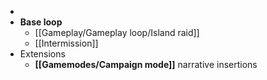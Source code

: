 -
- **Base loop**
	- [[Gameplay/Gameplay loop/Island raid]]
	- [[Intermission]]
- Extensions
	- **[[Gamemodes/Campaign mode]]** narrative insertions